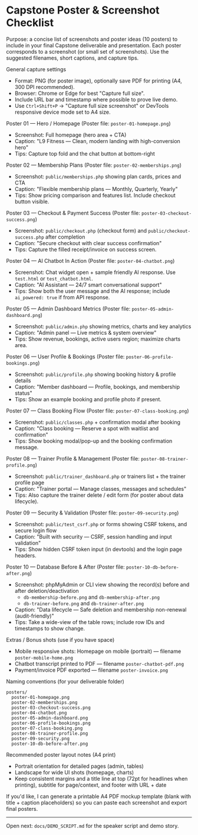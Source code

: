 # Capstone Poster & Screenshot Checklist

Purpose: a concise list of screenshots and poster ideas (10 posters) to include in your final Capstone deliverable and presentation. Each poster corresponds to a screenshot (or small set of screenshots). Use the suggested filenames, short captions, and capture tips.

General capture settings
- Format: PNG (for poster image), optionally save PDF for printing (A4, 300 DPI recommended).
- Browser: Chrome or Edge for best "Capture full size".
- Include URL bar and timestamp where possible to prove live demo.
- Use `Ctrl+Shift+P` → "Capture full size screenshot" or DevTools responsive device mode set to A4 size.

Poster 01 — Hero / Homepage (Poster file: `poster-01-homepage.png`)
- Screenshot: Full homepage (hero area + CTA)
- Caption: "L9 Fitness — Clean, modern landing with high-conversion hero"
- Tips: Capture top fold and the chat button at bottom-right

Poster 02 — Membership Plans (Poster file: `poster-02-memberships.png`)
- Screenshot: `public/memberships.php` showing plan cards, prices and CTA
- Caption: "Flexible membership plans — Monthly, Quarterly, Yearly"
- Tips: Show pricing comparison and features list. Include checkout button visible.

Poster 03 — Checkout & Payment Success (Poster file: `poster-03-checkout-success.png`)
- Screenshot: `public/checkout.php` (checkout form) and `public/checkout-success.php` after completion
- Caption: "Secure checkout with clear success confirmation"
- Tips: Capture the filled receipt/invoice on success screen.

Poster 04 — AI Chatbot In Action (Poster file: `poster-04-chatbot.png`)
- Screenshot: Chat widget open + sample friendly AI response. Use `test.html` or `test_chatbot.html`.
- Caption: "AI Assistant — 24/7 smart conversational support"
- Tips: Show both the user message and the AI response; include `ai_powered: true` if from API response.

Poster 05 — Admin Dashboard Metrics (Poster file: `poster-05-admin-dashboard.png`)
- Screenshot: `public/admin.php` showing metrics, charts and key analytics
- Caption: "Admin panel — Live metrics & system overview"
- Tips: Show revenue, bookings, active users region; maximize charts area.

Poster 06 — User Profile & Bookings (Poster file: `poster-06-profile-bookings.png`)
- Screenshot: `public/profile.php` showing booking history & profile details
- Caption: "Member dashboard — Profile, bookings, and membership status"
- Tips: Show an example booking and profile photo if present.

Poster 07 — Class Booking Flow (Poster file: `poster-07-class-booking.png`)
- Screenshot: `public/classes.php` + confirmation modal after booking
- Caption: "Class booking — Reserve a spot with waitlist and confirmation"
- Tips: Show booking modal/pop-up and the booking confirmation message.

Poster 08 — Trainer Profile & Management (Poster file: `poster-08-trainer-profile.png`)
- Screenshot: `public/trainer_dashboard.php` or trainers list + the trainer profile page
- Caption: "Trainer portal — Manage classes, messages and schedules"
- Tips: Also capture the trainer delete / edit form (for poster about data lifecycle).

Poster 09 — Security & Validation (Poster file: `poster-09-security.png`)
- Screenshot: `public/test_csrf.php` or forms showing CSRF tokens, and secure login flow
- Caption: "Built with security — CSRF, session handling and input validation"
- Tips: Show hidden CSRF token input (in devtools) and the login page headers.

Poster 10 — Database Before & After (Poster file: `poster-10-db-before-after.png`)
- Screenshot: phpMyAdmin or CLI view showing the record(s) before and after deletion/deactivation
    - `db-membership-before.png` and `db-membership-after.png`
    - `db-trainer-before.png` and `db-trainer-after.png`
- Caption: "Data lifecycle — Safe deletion and membership non-renewal (audit-friendly)"
- Tips: Take a wide-view of the table rows; include row IDs and timestamps to show change.

Extras / Bonus shots (use if you have space)
- Mobile responsive shots: Homepage on mobile (portrait) — filename `poster-mobile-home.png`
- Chatbot transcript printed to PDF — filename `poster-chatbot-pdf.png`
- Payment/invoice PDF exported — filename `poster-invoice.png`

Naming conventions (for your deliverable folder)
```
posters/
  poster-01-homepage.png
  poster-02-memberships.png
  poster-03-checkout-success.png
  poster-04-chatbot.png
  poster-05-admin-dashboard.png
  poster-06-profile-bookings.png
  poster-07-class-booking.png
  poster-08-trainer-profile.png
  poster-09-security.png
  poster-10-db-before-after.png
```

Recommended poster layout notes (A4 print)
- Portrait orientation for detailed pages (admin, tables)
- Landscape for wide UI shots (homepage, charts)
- Keep consistent margins and a title line at top (72pt for headlines when printing), subtitle for page/context, and footer with URL + date

If you'd like, I can generate a printable A4 PDF mockup template (blank with title + caption placeholders) so you can paste each screenshot and export final posters.

---

Open next: `docs/DEMO_SCRIPT.md` for the speaker script and demo story.
